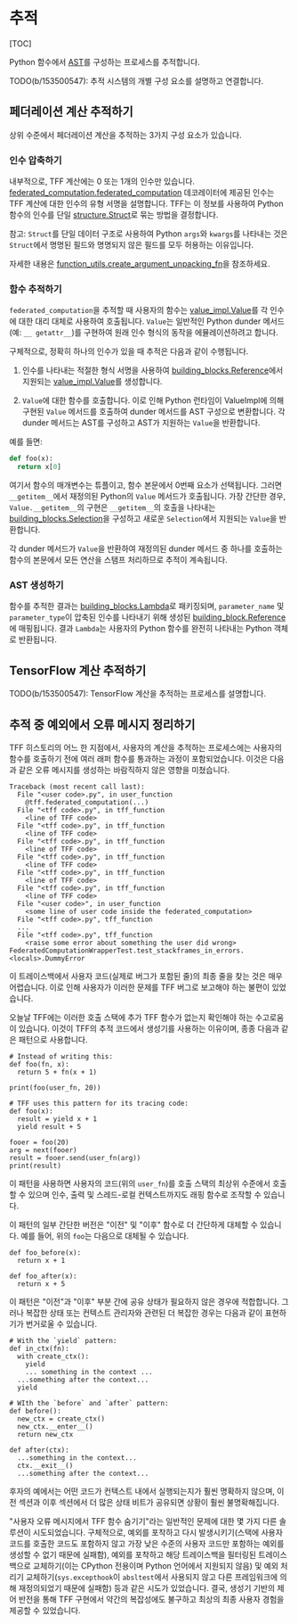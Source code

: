# 추적

[TOC]

Python 함수에서 [AST](compilation.md#ast)를 구성하는 프로세스를 추적합니다.

TODO(b/153500547): 추적 시스템의 개별 구성 요소를 설명하고 연결합니다.

## 페더레이션 계산 추적하기

상위 수준에서 페더레이션 계산을 추적하는 3가지 구성 요소가 있습니다.

### 인수 압축하기

내부적으로, TFF 계산에는 0 또는 1개의 인수만 있습니다. [federated_computation.federated_computation](https://github.com/tensorflow/federated/blob/main/tensorflow_federated/python/core/impl/federated_context/federated_computation.py) 데코레이터에 제공된 인수는 TFF 계산에 대한 인수의 유형 서명을 설명합니다. TFF는 이 정보를 사용하여 Python 함수의 인수를 단일 [structure.Struct](https://github.com/tensorflow/federated/blob/main/tensorflow_federated/python/common_libs/structure.py)로 묶는 방법을 결정합니다.

참고: `Struct`를 단일 데이터 구조로 사용하여 Python `args`와 `kwargs`를 나타내는 것은 `Struct`에서 명명된 필드와 명명되지 않은 필드를 모두 허용하는 이유입니다.

자세한 내용은 [function_utils.create_argument_unpacking_fn](https://github.com/tensorflow/federated/blob/main/tensorflow_federated/python/core/impl/computation/function_utils.py)을 참조하세요.

### 함수 추적하기

`federated_computation`을 추적할 때 사용자의 함수는 [value_impl.Value](https://github.com/tensorflow/federated/blob/main/tensorflow_federated/python/core/impl/federated_context/value_impl.py)를 각 인수에 대한 대리 대체로 사용하여 호출됩니다. `Value`는 일반적인 Python dunder 메서드(예: `__ getattr__`)를 구현하여 원래 인수 형식의 동작을 에뮬레이션하려고 합니다.

구체적으로, 정확히 하나의 인수가 있을 때 추적은 다음과 같이 수행됩니다.

1. 인수를 나타내는 적절한 형식 서명을 사용하여 [building_blocks.Reference](https://github.com/tensorflow/federated/blob/main/tensorflow_federated/python/core/impl/compiler/building_blocks.py)에서 지원되는 [value_impl.Value](https://github.com/tensorflow/federated/blob/main/tensorflow_federated/python/core/impl/federated_context/value_impl.py)를 생성합니다.

2. `Value`에 대한 함수를 호출합니다. 이로 인해 Python 런타임이 ValueImpl에 의해 구현된 `Value` 메서드를 호출하여 dunder 메서드를 AST 구성으로 변환합니다. 각 dunder 메서드는 AST를 구성하고 AST가 지원하는 `Value`을 반환합니다.

예를 들면:

```python
def foo(x):
  return x[0]
```

여기서 함수의 매개변수는 튜플이고, 함수 본문에서 0번째 요소가 선택됩니다. 그러면 `__getitem__`에서 재정의된 Python의 `Value` 메서드가 호출됩니다. 가장 간단한 경우, `Value.__getitem__`의 구현은 `__getitem__`의 호출을 나타내는 [building_blocks.Selection](https://github.com/tensorflow/federated/blob/main/tensorflow_federated/python/core/impl/compiler/building_blocks.py)을 구성하고 새로운 `Selection`에서 지원되는 `Value`을 반환합니다.

각 dunder 메서드가 `Value`을 반환하여 재정의된 dunder 메서드 중 하나를 호출하는 함수의 본문에서 모든 연산을 스탬프 처리하므로 추적이 계속됩니다.

### AST 생성하기

함수를 추적한 결과는 [building_blocks.Lambda](https://github.com/tensorflow/federated/blob/main/tensorflow_federated/python/core/impl/compiler/building_blocks.py)로 패키징되며, `parameter_name` 및 `parameter_type`이 압축된 인수를 나타내기 위해 생성된 [building_block.Reference](https://github.com/tensorflow/federated/blob/main/tensorflow_federated/python/core/impl/compiler/building_blocks.py)에 매핑됩니다. 결과 `Lambda`는 사용자의 Python 함수를 완전히 나타내는 Python 객체로 반환됩니다.

## TensorFlow 계산 추적하기

TODO(b/153500547): TensorFlow 계산을 추적하는 프로세스를 설명합니다.

## 추적 중 예외에서 오류 메시지 정리하기

TFF 히스토리의 어느 한 지점에서, 사용자의 계산을 추적하는 프로세스에는 사용자의 함수를 호출하기 전에 여러 래퍼 함수를 통과하는 과정이 포함되었습니다. 이것은 다음과 같은 오류 메시지를 생성하는 바람직하지 않은 영향을 미쳤습니다.

```
Traceback (most recent call last):
  File "<user code>.py", in user_function
    @tff.federated_computation(...)
  File "<tff code>.py", in tff_function
    <line of TFF code>
  File "<tff code>.py", in tff_function
    <line of TFF code>
  File "<tff code>.py", in tff_function
    <line of TFF code>
  File "<tff code>.py", in tff_function
    <line of TFF code>
  File "<tff code>.py", in tff_function
    <line of TFF code>
  File "<tff code>.py", in tff_function
    <line of TFF code>
  File "<user code>", in user_function
    <some line of user code inside the federated_computation>
  File "<tff code>.py", tff_function
  ...
  File "<tff code>.py", tff_function
    <raise some error about something the user did wrong>
FederatedComputationWrapperTest.test_stackframes_in_errors.<locals>.DummyError
```

이 트레이스백에서 사용자 코드(실제로 버그가 포함된 줄)의 최종 줄을 찾는 것은 매우 어렵습니다. 이로 인해 사용자가 이러한 문제를 TFF 버그로 보고해야 하는 불편이 있었습니다.

오늘날 TFF에는 이러한 호출 스택에 추가 TFF 함수가 없는지 확인해야 하는 수고로움이 있습니다. 이것이 TFF의 추적 코드에서 생성기를 사용하는 이유이며, 종종 다음과 같은 패턴으로 사용합니다.

```
# Instead of writing this:
def foo(fn, x):
  return 5 + fn(x + 1)

print(foo(user_fn, 20))

# TFF uses this pattern for its tracing code:
def foo(x):
  result = yield x + 1
  yield result + 5

fooer = foo(20)
arg = next(fooer)
result = fooer.send(user_fn(arg))
print(result)
```

이 패턴을 사용하면 사용자의 코드(위의 `user_fn`)를 호출 스택의 최상위 수준에서 호출할 수 있으며 인수, 출력 및 스레드-로컬 컨텍스트까지도 래핑 함수로 조작할 수 있습니다.

이 패턴의 일부 간단한 버전은 "이전" 및 "이후" 함수로 더 간단하게 대체할 수 있습니다. 예를 들어, 위의 `foo`는 다음으로 대체될 수 있습니다.

```
def foo_before(x):
  return x + 1

def foo_after(x):
  return x + 5
```

이 패턴은 "이전"과 "이후" 부분 간에 공유 상태가 필요하지 않은 경우에 적합합니다. 그러나 복잡한 상태 또는 컨텍스트 관리자와 관련된 더 복잡한 경우는 다음과 같이 표현하기가 번거로울 수 있습니다.

```
# With the `yield` pattern:
def in_ctx(fn):
  with create_ctx():
    yield
    ... something in the context ...
  ...something after the context...
  yield

# WIth the `before` and `after` pattern:
def before():
  new_ctx = create_ctx()
  new_ctx.__enter__()
  return new_ctx

def after(ctx):
  ...something in the context...
  ctx.__exit__()
  ...something after the context...
```

후자의 예에서는 어떤 코드가 컨텍스트 내에서 실행되는지가 훨씬 명확하지 않으며, 이전 섹션과 이후 섹션에서 더 많은 상태 비트가 공유되면 상황이 훨씬 불명확해집니다.

"사용자 오류 메시지에서 TFF 함수 숨기기"라는 일반적인 문제에 대한 몇 가지 다른 솔루션이 시도되었습니다. 구체적으로, 예외를 포착하고 다시 발생시키기(스택에 사용자 코드를 호출한 코드도 포함하지 않고 가장 낮은 수준의 사용자 코드만 포함하는 예외를 생성할 수 없기 때문에 실패함), 예외를 포착하고 해당 트레이스백을 필터링된 트레이스백으로 교체하기(이는 CPython 전용이며 Python 언어에서 지원되지 않음) 및 예외 처리기 교체하기(`sys.excepthook`이 `absltest`에서 사용되지 않고 다른 프레임워크에 의해 재정의되었기 때문에 실패함) 등과 같은 시도가 있었습니다. 결국, 생성기 기반의 제어 반전을 통해 TFF 구현에서 약간의 복잡성에도 불구하고 최상의 최종 사용자 경험을 제공할 수 있었습니다.
